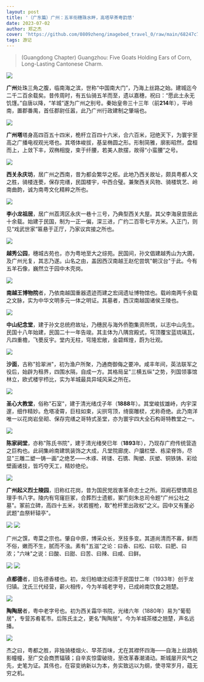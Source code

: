 ```yaml
---
layout: post
title: '（广东篇）广州：五羊衔穗珠水畔，高塔早茶粤韵悠'
date: 2023-07-02
author: 郑之杰
cover: 'https://github.com/0809zheng/imagebed_travel_0/raw/main/68247c7058cb8da5c8f1a768.png'
tags: 游记
---
```


> (Guangdong Chapter) Guangzhou: Five Goats Holding Ears of Corn, Long-Lasting Cantonese Charm.

![](https://github.com/0809zheng/imagebed_travel_0/raw/main/68247c7058cb8da5c8f1a768.png)

**广州**处珠三角之腹，临南海之滨，世称“中国南大门”，乃海上丝路之始。建城迄今二千二百余载矣。昔传周时，有五仙骑五羊而至，遗以嘉穗，祝曰：“愿此土永无饥馑。”自唐以降，“羊城”遂为广州之别号。秦始皇帝三十三年（前**214**年），平岭南，置郡番禺，首任郡尉任嚣，此乃广州行政建制之肇端也。

![](https://github.com/0809zheng/imagebed_travel_0/raw/main/680a2fc058cb8da5c8c908c8.png)

**广州塔**塔身高四百五十四米，桅杆立百四十六米，合六百米，冠绝天下，为寰宇至高之广播电视观光塔也。其塔体峻拔，基呈椭圆之形。形制简雅，廓影昭然，盘桓而上，上敛下丰，双椭相旋，束于纤腰，若美人款摆，故得“小蛮腰”之号。

![](https://github.com/0809zheng/imagebed_travel_0/raw/main/68078bd758cb8da5c8c03dc0.png)

**西关永庆坊**，居广州之西南，昔为都会繁华之枢。此地乃西关故址，颇具粤都人文之胜，骑楼连甍，保存完缮，民国楼宇，中西合璧。兼聚西关风物、骑楼筑艺、岭南曲韵，诚为南粤文化精粹之所也。

![](https://github.com/0809zheng/imagebed_travel_0/raw/main/68078e7558cb8da5c8c04a1e.png)

**李小龙祖居**，居广州荔湾区永庆一巷十三号，乃典型西关大屋。其父李海泉尝居此十余载。始建于民国，制为一正一偏，深三进，广约二百零七平方米。入正门，则见“戏武世家”匾悬于正厅，乃家议宾接之所也。

![](https://github.com/0809zheng/imagebed_travel_0/raw/main/6807902c58cb8da5c8c050fb.png)

**越秀公园**，穗城古苑也，亦为粤地至大之综苑。民国间，孙文倡建越秀山为大圃，及广州光复，其志乃遂。山名之由，盖因西汉南越王赵佗尝筑"朝汉台"于此。今有五羊石像，巍然立于园中木壳岗。

![](https://github.com/0809zheng/imagebed_travel_0/raw/main/680791af58cb8da5c8c05631.png)

**南越王博物院**者，乃依南越国重器遗迹而建之宏阔遗址博物馆也。载岭南两千余载之文脉，实为中华文明多元一体之明证。其墓者，西汉南越国诸侯王陵也。

![](https://github.com/0809zheng/imagebed_travel_0/raw/main/680792ae58cb8da5c8c05916.png)

**中山纪念堂**，建于孙文总统府故址，乃穗民与海外侨胞集资所筑，以志中山先生。民国十八年始建，民国二十一年告竣。其主体为八隅宫殿式，穹顶覆宝蓝琉璃瓦，凡四重檐，飞甍反宇。堂内无柱，穹隆宏敞，金碧辉煌，蔚为壮观。

![](https://github.com/0809zheng/imagebed_travel_0/raw/main/6807932d58cb8da5c8c05ad5.png)

**沙面**，古称"拾翠洲"，初为渔户所聚，乃通商御侮之要冲。咸丰年间，英法联军之役后，始辟为租界，四围水隔，自成一方。其格局呈"三横五纵"之势，列国领事馆林立，欧式楼宇栉比，实为羊城最具异域风采之所在。

![](https://github.com/0809zheng/imagebed_travel_0/raw/main/68346d2a58cb8da5c80fac38.png)

**圣心大教堂**，俗称"石室"，建于清光绪戊子年（**1888**年）。其堂峻拔雄峙，内宇深邃，细作精妙。危塔凌霄，巨柱如束，尖拱穹顶，绮窗雕棂，尤称奇绝。此乃南洋唯一以花岗岩垒砌、保存完缮之哥特式圣堂，亦为寰宇四大全石构哥特教堂之一。

![](https://github.com/0809zheng/imagebed_travel_0/raw/main/6807945858cb8da5c8c05e86.png)

**陈家祠堂**，亦称"陈氏书院"，建于清光绪癸巳年（**1893**年），乃现存广府传统营造之巨构也。此祠集岭南建筑装饰之大成，凡堂院廊庑、户牖栏壁、栋梁脊饰，尽显"三雕二塑一铸一画"之绝艺——木琢、砖镂、石镌、陶塑、灰塑、铜铁铸、彩绘壁画诸技，皆巧夺天工，精妙绝伦。

![](https://github.com/0809zheng/imagebed_travel_0/raw/main/6807953b58cb8da5c8c06181.png)

**广州起义烈士陵园**，旧称红花岗，昔为国民党戕害革命志士之所。双阙石壁镌周总理手书八字。陵内有穹窿巨冢，合葬烈士遗骸，冢门刻朱总司令题"广州公社之墓"。冢前立碑，高四十五米，状若握枪，取"枪杆里出政权"之义。园中又有董必武题"血祭轩辕亭"。

![](https://github.com/0809zheng/imagebed_travel_0/raw/main/680795f558cb8da5c8c06417.png)
![](https://github.com/0809zheng/imagebed_travel_0/raw/main/680796a258cb8da5c8c06661.png)

广州之馔，粤菜之宗也。肇自中原，博采众长，烹技多变。其道尚清而不寡，鲜而不俗，嫩而不生，腻而不浊。素有"五滋"之论：曰香、曰松、曰软、曰肥、曰浓；"六味"之说：曰酸、曰甜、曰苦、曰辣、曰咸、曰鲜。

![](https://github.com/0809zheng/imagebed_travel_0/raw/main/680a2dd158cb8da5c8c907cd.png)
![](https://github.com/0809zheng/imagebed_travel_0/raw/main/680a2ee958cb8da5c8c90855.png)

**点都德**者，旧名德香楼也。初，龙归柏塘沈绍清于民国廿二年（1933年）创于龙归镇。沈氏三代经营，薪火相传，今为羊城老字号，已成岭南饮食之翘楚。

![](https://github.com/0809zheng/imagebed_travel_0/raw/main/68079a5b58cb8da5c8c075c8.png)

**陶陶居**者，粤中老字号也。初为西关霜华书院，光绪六年（1880年）易为"葡萄居"，专营苏肴茗市。后陈氏主之，更名"陶陶居"。今为羊城茶楼之翘楚，声名远播。

![](https://github.com/0809zheng/imagebed_travel_0/raw/main/680798ec58cb8da5c8c06e77.png)

杰之曰，粤都之胜，非独骑楼烟火、早茶百味，尤在其襟怀四海——自海上丝路帆影幢幢，至广交会商贾辐辏；自辛亥惊雷破晓，至改革春潮涌动。斯城屡开风气之先，史笔为证。其伟也，在容变纳新以为本，务实致远以为纲，使寻常岁月，蕴无穷之机。
